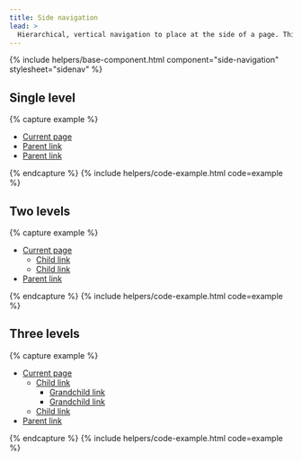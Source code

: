 ```yaml
---
title: Side navigation
lead: >
  Hierarchical, vertical navigation to place at the side of a page. This should correspond to other headers on the page.
---
```


{% include helpers/base-component.html component="side-navigation" stylesheet="sidenav" %}
## Single level
{% capture example %}
<nav aria-label="Secondary navigation" class="tablet:grid-col-4 sidenav">
  <ul class="usa-sidenav">
    <li class="usa-sidenav__item">
      <a href="{{ page.url }}" class="usa-current">Current page</a>
    </li>
    <li class="usa-sidenav__item">
      <a href="{{ page.url }}">Parent link</a>
    </li>
    <li class="usa-sidenav__item">
      <a href="{{ page.url }}">Parent link</a>
    </li>
  </ul>
</nav>
{% endcapture %}
{% include helpers/code-example.html code=example %}

## Two levels

{% capture example %}
<nav aria-label="Secondary navigation" class="tablet:grid-col-4 sidenav">
  <ul class="usa-sidenav">
    <li class="usa-sidenav__item">
      <a href="{{ page.url }}" class="usa-current">Current page</a>
      <ul class="usa-sidenav__sublist">
        <li class="usa-sidenav__item">
          <a href="{{ page.url }}" class="active">Child link</a>
        </li>
        <li class="usa-sidenav__item">
          <a href="{{ page.url }}">Child link</a>
        </li>           
      </ul>
    </li>
    <li class="usa-sidenav__item">
      <a href="{{ page.url }}">Parent link</a>
    </li>
  </ul>
</nav>
{% endcapture %}
{% include helpers/code-example.html code=example %}

## Three levels

{% capture example %}
<nav aria-label="Secondary navigation" class="tablet:grid-col-4 sidenav">
  <ul class="usa-accordion usa-sidenav">
    <li class="usa-sidenav__item">
      <a href="{{ page.url }}" class="usa-current usa-parent">Current page</a>
      <ul class="usa-sidenav__sublist">
        <li class="usa-sidenav__item">
          <a href="{{ page.url }}">Child link</a>
          <ul class="usa-sidenav__sublist">
        <li class="usa-sidenav__item">
          <a href="{{ page.url }}" class="active">Grandchild link</a>
        </li>
        <li class="usa-sidenav__item">
          <a href="{{ page.url }}">Grandchild link</a>
        </li>           
      </ul>
        </li>
        <li class="usa-sidenav__item">
          <a href="{{ page.url }}">Child link</a>
        </li>           
      </ul>
    </li>
    <li class="usa-sidenav__item">
      <a href="{{ page.url }}">Parent link</a>
    </li>
  </ul>
</nav>
{% endcapture %}
{% include helpers/code-example.html code=example %}
